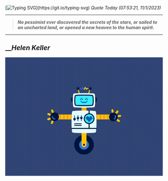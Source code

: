 [![Typing SVG](https://readme-typing-svg.herokuapp.com?font=Press+Start+2P&color=C2F784&size=35&width=900&height=100&lines=Hello+World%2C+I'm+Hung+!)](https://git.io/typing-svg) 
_Quote Today (07:53:21, 11/1/2023)_
___
>**_No pessimist ever discovered the secrets of the stars, or sailed to an uncharted land, or opened a new heaven to the human spirit._**
___

## __**_Helen Keller_**

![RobotDance](src/assets/images/robot-dancing-dribble.gif?style=center)
